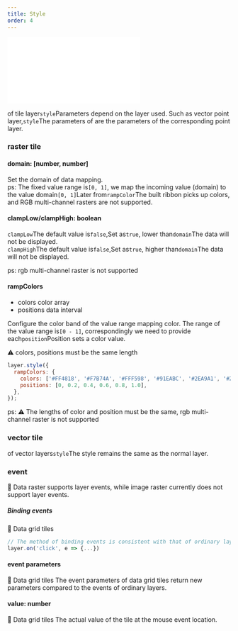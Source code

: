 ```yaml
---
title: Style
order: 4
---
```


<embed src="@/docs/api/common/style.md"></embed>

of tile layer`style`Parameters depend on the layer used. Such as vector point layer,`style`The parameters of are the parameters of the corresponding point layer.

### raster tile

#### domain: \[number, number]

Set the domain of data mapping.\
ps: The fixed value range is`[0, 1]`, we map the incoming value (domain) to the value domain`[0, 1]`Later from`rampColor`The built ribbon picks up colors, and RGB multi-channel rasters are not supported.

#### clampLow/clampHigh: boolean

`clampLow`The default value is`false`,Set as`true`, lower than`domain`The data will not be displayed.\
`clampHigh`The default value is`false`,Set as`true`, higher than`domain`The data will not be displayed.

ps: rgb multi-channel raster is not supported

#### rampColors

* colors color array
* positions data interval

Configure the color band of the value range mapping color. The range of the value range is`[0 - 1]`, correspondingly we need to provide each`position`Position sets a color value.

⚠️ colors, positions must be the same length

```javascript
layer.style({
  rampColors: {
    colors: ['#FF4818', '#F7B74A', '#FFF598', '#91EABC', '#2EA9A1', '#206C7C'],
    positions: [0, 0.2, 0.4, 0.6, 0.8, 1.0],
  },
});
```

ps: ⚠️ The lengths of color and position must be the same, rgb multi-channel raster is not supported

### vector tile

of vector layers`style`The style remains the same as the normal layer.

### event

🌟 Data raster supports layer events, while image raster currently does not support layer events.

##### Binding events

🌟 Data grid tiles

```javascript
// The method of binding events is consistent with that of ordinary layers.
layer.on('click', e => {...})
```

#### event parameters

🌟 Data grid tiles
The event parameters of data grid tiles return new parameters compared to the events of ordinary layers.

#### value: number

🌟 Data grid tiles
The actual value of the tile at the mouse event location.

